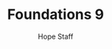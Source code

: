 ---
image: /assets/img/kl/kl_foundations_9.png
title: Foundations 9
number: 9
categories:
  - Meditations
  - Foundations
author: Hope Staff
notes: Foundations 9
embed: >-
  EMBED_GOES_HERE
transcript: >-
  SOME LINES OF TEXT START HERE
---